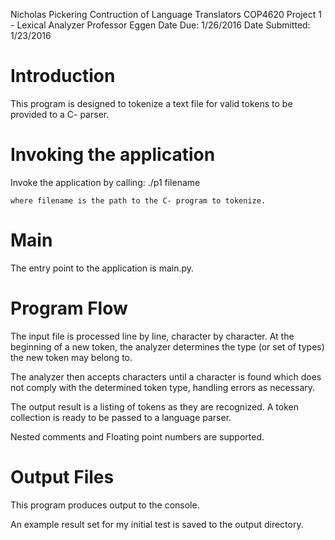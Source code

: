 Nicholas Pickering
Contruction of Language Translators COP4620
Project 1 - Lexical Analyzer
Professor Eggen
Date Due: 1/26/2016
Date Submitted: 1/23/2016

# Introduction
This program is designed to tokenize a text file for valid tokens to be provided to a C- parser.

# Invoking the application
Invoke the application by calling:
    ./p1 filename

    where filename is the path to the C- program to tokenize.

# Main
The entry point to the application is main.py.

# Program Flow
The input file is processed line by line, character by character. At the beginning of a new token, the analyzer
determines the type (or set of types) the new token may belong to.

The analyzer then accepts characters until a character is found which does not comply with the determined
token type, handling errors as necessary.

The output result is a listing of tokens as they are recognized. A token collection is ready to be passed
to a language parser.

Nested comments and Floating point numbers are supported.

# Output Files
This program produces output to the console.

An example result set for my initial test is saved to the output directory.
